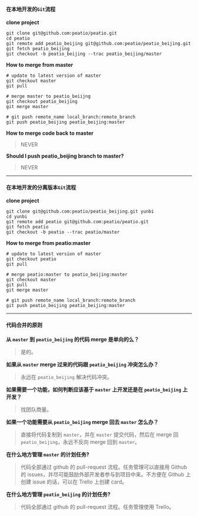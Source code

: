 #### 在本地开发的`Git`流程

**clone project**

    git clone git@github.com:peatio/peatio.git
    cd peatio
    git remote add peatio_beijing git@github.com:peatio/peatio_beijing.git
    git fetch peatio_beijing
    git checkout -b peatio_beijing --trac peatio_beijing/master

**How to merge from master**

    # update to latest version of master
    git checkout master
    git pull

    # merge master to peatio_beiijng
    git checkout peatio_beijing
    git merge master

    # git push remote_name local_branch:remote_branch
    git push peatio_beijing peatio_beijing:master

**How to merge code back to master**
> NEVER

**Should I push peatio_beijing branch to master?**
> NEVER


***


#### 在本地开发的分离版本`Git`流程

**clone project**

    git clone git@github.com:peatio/peatio_beijing.git yunbi
    cd yunbi
    git remote add peatio git@github.com:peatio/peatio.git
    git fetch peatio
    git checkout -b peatio --trac peatio/master

**How to merge from peatio:master**

    # update to latest version of master
    git checkout peatio
    git pull

    # merge peatio:master to peatio_beijing:master
    git checkout master
    git pull
    git merge master

    # git push remote_name local_branch:remote_branch
    git push peatio_beijing peatio_beijing:master

*** 

#### 代码合并的原则

**从 `master` 到 `peatio_beijing` 的代码 merge 是单向的么？**
> 是的。

**如果从 `master` merge 过来的代码跟 `peatio_beijing` 冲突怎么办？**
> 永远在 `peatio_beijing` 解决代码冲突。

**如果需要一个功能，如何判断应该基于 `master` 上开发还是在 `peatio_beijing` 上开发？**
> 找团队商量。

**如果一个功能需要从 `peatio_beijing` merge 回去 `master` 怎么办？**
> 直接将代码复制到 `master`，并在 `master` 提交代码，然后在 merge 回 `peatio_beijing`，永远不反向 merge 回到 `master`。

**在什么地方管理 `master` 的计划任务?**
> 代码全部通过 github 的 pull-request 流程。任务管理可以直接用 Github 的 issues，并尽可能鼓励外部开发者参与到项目中来。不方便在 Github 上创建 issue 的话，可以在 Trello 上创建 card。

**在什么地方管理 `peatio_beijing` 的计划任务?**
> 代码全部通过 github 的 pull-request 流程。任务管理使用 Trello。

